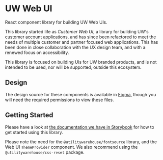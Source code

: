 #  UW Web UI

React component library for building UW Web UIs.

This library started life as *Customer Web UI*, a library for building UW's
customer account applications, and has since been refactored to meet the needs
of multiple customer and partner focused web applications. This has been done
in close collaboration with the UX design team, and with a renewed focus on
accessibility.

This library is focused on building UIs for UW branded products, and is not
intended to be used, nor will be supported, outside this ecosystem.

## Design

The design source for these components is available in [Figma](https://www.figma.com/file/4FFYTLWJ2hQpj36JplQQUw/UW-Web-UI---MASTER?node-id=38%3A885&mode=dev), though you will need the required permissions to view these files.

## Getting Started

Please have a look at [the documentation we have in Storybook](https://uw-web-ui.vercel.app/?path=/docs/web-ui-introduction--documentation) for how to get
started using this library.

Please note the need for the `@utilitywarehouse/fontsource` library, and the Web UI `ThemeProvider`
component. We also recommend using the `@utilitywarehouse/css-reset` package.





